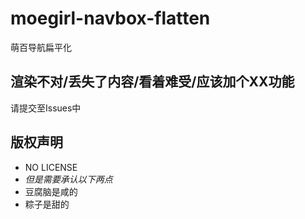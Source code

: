 moegirl-navbox-flatten
======================

萌百导航扁平化

渲染不对/丢失了内容/看着难受/应该加个XX功能
-------------------------------------------
请提交至Issues中

版权声明
--------
* NO LICENSE
* *但是需要承认以下两点*
* 豆腐脑是咸的
* 粽子是甜的
